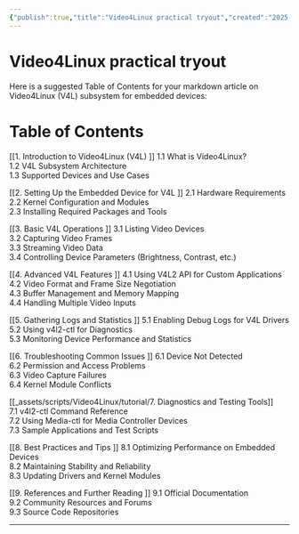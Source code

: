 ```yaml
---
{"publish":true,"title":"Video4Linux practical tryout","created":"2025-07-07","modified":"2025-07-07","cssclasses":""}
---
```



# Video4Linux practical tryout


Here is a suggested Table of Contents for your markdown article on Video4Linux (V4L) subsystem for embedded devices:

# Table of Contents

[[1. Introduction to Video4Linux (V4L) ]]
   1.1 What is Video4Linux?  
   1.2 V4L Subsystem Architecture  
   1.3 Supported Devices and Use Cases  

[[2. Setting Up the Embedded Device for V4L ]]
   2.1 Hardware Requirements  
   2.2 Kernel Configuration and Modules  
   2.3 Installing Required Packages and Tools  

[[3. Basic V4L Operations  ]]
   3.1 Listing Video Devices  
   3.2 Capturing Video Frames  
   3.3 Streaming Video Data  
   3.4 Controlling Device Parameters (Brightness, Contrast, etc.)  

[[4. Advanced V4L Features  ]]
   4.1 Using V4L2 API for Custom Applications  
   4.2 Video Format and Frame Size Negotiation  
   4.3 Buffer Management and Memory Mapping  
   4.4 Handling Multiple Video Inputs  

[[5. Gathering Logs and Statistics ]] 
   5.1 Enabling Debug Logs for V4L Drivers  
   5.2 Using v4l2-ctl for Diagnostics  
   5.3 Monitoring Device Performance and Statistics  

[[6. Troubleshooting Common Issues ]] 
   6.1 Device Not Detected  
   6.2 Permission and Access Problems  
   6.3 Video Capture Failures  
   6.4 Kernel Module Conflicts  

[[_assets/scripts/Video4Linux/tutorial/7. Diagnostics and Testing Tools]]  
   7.1 v4l2-ctl Command Reference  
   7.2 Using Media-ctl for Media Controller Devices  
   7.3 Sample Applications and Test Scripts  

[[8. Best Practices and Tips  ]]
   8.1 Optimizing Performance on Embedded Devices  
   8.2 Maintaining Stability and Reliability  
   8.3 Updating Drivers and Kernel Modules  

[[9. References and Further Reading  ]]
   9.1 Official Documentation  
   9.2 Community Resources and Forums  
   9.3 Source Code Repositories  

---
